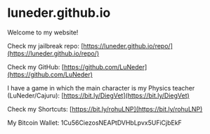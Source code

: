 # luneder.github.io
Welcome to my website!

Check my jailbreak repo: [https://luneder.github.io/repo/](https://luneder.github.io/repo/)

Check my GitHub: [https://github.com/LuNeder](https://github.com/LuNeder)

I have a game in which the main character is my Physics teacher (LuNeder/Cajuru): [https://bit.ly/DiegVet](https://bit.ly/DiegVet)

Check my Shortcuts: [https://bit.ly/rohuLNP](https://bit.ly/rohuLNP)

My Bitcoin Wallet: 1Cu56CiezosNEAPtDVHbLpvx5UFiCjbEkF
